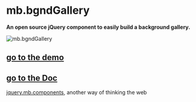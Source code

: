 # mb.bgndGallery

__An open source jQuery component to easily build a background gallery.__

![mb.bgndGallery](http://dl.dropbox.com/u/1976976/gitHub//mb.bgndGallery.jpg)

## [go to the demo](http://pupunzi.com/#mb.components/mb.bgndGallery/bgndGallery.html)
## [go to the Doc](http://wiki.github.com/pupunzi/jquery.mb.bgndGallery/)


[jquery.mb.components](http://pupunzi.com/), another way of thinking the web